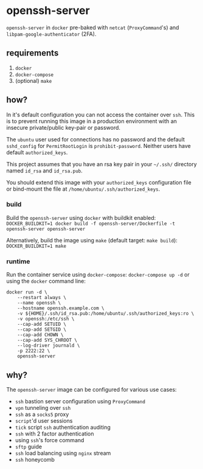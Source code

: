 # openssh-server

`openssh-server` in `docker` pre-baked with `netcat` (`ProxyCommand`'s) and `libpam-google-authenticator` (2FA).

## requirements

1. `docker`
2. `docker-compose`
3. (optional) `make`

## how?

In it's default configuration you can not access the container over `ssh`. This is to prevent running this image in a production environment with an insecure private/public key-pair or password.

The `ubuntu` user used for connections has no password and the default `sshd_config` for `PermitRootLogin` is `prohibit-password`. Neither users have default `authorized_keys`.

This project assumes that you have an rsa key pair in your `~/.ssh/` directory named `id_rsa` and `id_rsa.pub`.

You should extend this image with your `authorized_keys` configuration file or bind-mount the file at `/home/ubuntu/.ssh/authorized_keys`.

### build

Build the `openssh-server` using `docker` with buildkit enabled: `DOCKER_BUILDKIT=1 docker build -f openssh-server/Dockerfile -t openssh-server openssh-server`

Alternatively, build the image using `make` (default target: `make build`): `DOCKER_BUILDKIT=1 make`

### runtime

Run the container service using `docker-compose`: `docker-compose up -d` or using the `docker` command line:
```
docker run -d \
    --restart always \
    --name openssh \
    --hostname openssh.example.com \
    -v ${HOME}/.ssh/id_rsa.pub:/home/ubuntu/.ssh/authorized_keys:ro \
    -v openssh:/etc/ssh \
    --cap-add SETUID \
    --cap-add SETGID \
    --cap-add CHOWN \
    --cap-add SYS_CHROOT \
    --log-driver journald \
    -p 2222:22 \
    openssh-server
```

## why?

The `openssh-server` image can be configured for various use cases:
- `ssh` bastion server configuration using `ProxyCommand`
- `vpn` tunneling over `ssh`
- `ssh` as a `socks5` proxy
- `script`'d user sessions
- `tick` script `ssh` authentication auditing
- `ssh` with 2 factor authentication
- using `ssh`'s force command
- `sftp` guide
- `ssh` load balancing using `nginx` stream
- `ssh` honeycomb
